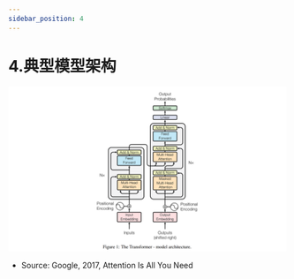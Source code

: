 ```yaml
---
sidebar_position: 4
---
```


# 4.典型模型架构
![](./img/transformer.png)
* Source: Google, 2017, Attention Is All You Need